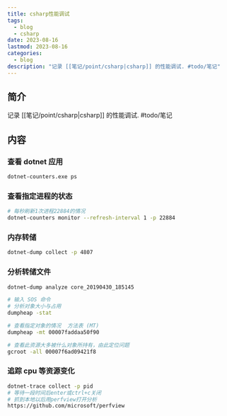 ```yaml
---
title: csharp性能调试
tags:
  - blog
  - csharp
date: 2023-08-16
lastmod: 2023-08-16
categories:
  - blog
description: "记录 [[笔记/point/csharp|csharp]] 的性能调试. #todo/笔记"
---
```


## 简介

记录 [[笔记/point/csharp|csharp]] 的性能调试. #todo/笔记

## 内容

### 查看 dotnet 应用

```bash
dotnet-counters.exe ps
```

### 查看指定进程的状态

```bash
# 每秒刷新1次进程22884的情况
dotnet-counters monitor --refresh-interval 1 -p 22884
```

### 内存转储

```bash
dotnet-dump collect -p 4807
```

### 分析转储文件

```bash
dotnet-dump analyze core_20190430_185145

# 输入 SOS 命令
# 分析对象大小与占用
dumpheap -stat

# 查看指定对象的情况  方法表 (MT)
dumpheap -mt 00007faddaa50f90

# 查看此资源大多被什么对象所持有，由此定位问题
gcroot -all 00007f6ad09421f8
```

### 追踪 cpu 等资源变化

```bash
dotnet-trace collect -p pid
# 等待一段时间后enter或ctrl+c关闭
# 抓到本地以后用perfview打开分析
https://github.com/microsoft/perfview
```
